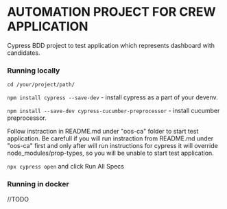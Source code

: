 # AUTOMATION PROJECT FOR CREW APPLICATION

Cypress BDD project to test application which represents dashboard with candidates.

### Running locally
`cd /your/project/path/`

`npm install cypress --save-dev` - install cypress as a part of your devenv.

`npm install --save-dev cypress-cucumber-preprocessor` - install cucumber preprocessor.

Follow instraction in README.md under "oos-ca" folder to start test application. Be carefull if you will run instraction from README.md under "oos-ca" first and only after will run instructions for cypress it will override node_modules/prop-types, so you will be unable to start test application. 

`npx cypress open` and click Run All Specs

### Running in docker
//TODO
